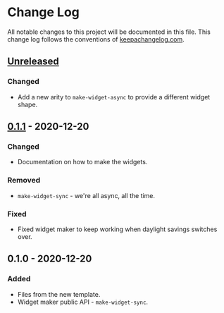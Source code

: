 # Change Log
All notable changes to this project will be documented in this file. This change log follows the conventions of [keepachangelog.com](http://keepachangelog.com/).

## [Unreleased]
### Changed
- Add a new arity to `make-widget-async` to provide a different widget shape.

## [0.1.1] - 2020-12-20
### Changed
- Documentation on how to make the widgets.

### Removed
- `make-widget-sync` - we're all async, all the time.

### Fixed
- Fixed widget maker to keep working when daylight savings switches over.

## 0.1.0 - 2020-12-20
### Added
- Files from the new template.
- Widget maker public API - `make-widget-sync`.

[Unreleased]: https://github.com/your-name/fpld3/compare/0.1.1...HEAD
[0.1.1]: https://github.com/your-name/fpld3/compare/0.1.0...0.1.1
